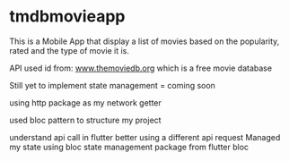 # tmdbmovieapp

This is a Mobile App that display a list of movies based on the popularity, rated and the type of movie it is. 

API used id from: www.themoviedb.org which is a free movie database

Still yet to implement state management =  coming soon

using http package as my network getter

used bloc pattern to structure my project

understand api call in flutter better using a different api request
Managed my state using bloc state management package from flutter bloc
